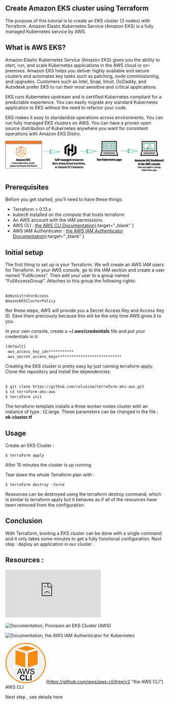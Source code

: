 ## Create Amazon EKS cluster using Terraform

The purpose of this tutorial is to create an EKS cluster (3 nodes) with Terraform. Amazon Elastic Kubernetes Service (Amazon EKS) is a fully managed Kubernetes service by AWS.

## What is AWS EKS?

Amazon Elastic Kubernetes Service (Amazon EKS) gives you the ability to start, run, and scale Kubernetes applications in the AWS cloud or on-premises. Amazon EKS helps you deliver highly available and secure clusters and automates key tasks such as patching, node commissioning, and upgrades. Customers such as Intel, Snap, Intuit, GoDaddy, and Autodesk prefer EKS to run their most sensitive and critical applications.

EKS runs Kubernetes upstream and is certified Kubernetes compliant for a predictable experience. You can easily migrate any standard Kubernetes application to EKS without the need to refactor your code.

EKS makes it easy to standardize operations across environments. You can run fully managed EKS clusters on AWS. You can have a proven open source distribution of Kubernetes anywhere you want for consistent operations with Amazon EKS Distro.

![AWS EKS, AWS EKS infra](/images/aws-eks.png)


## Prerequisites

Before you get started, you’ll need to have these things:
* Terraform > 0.13.x
* kubectl installed on the compute that hosts terraform
* An AWS account with the IAM permissions
* AWS CLI : [the AWS CLI Documentation](https://github.com/aws/aws-cli/tree/v2){:target="_blank" }
* AWS IAM Authenticator : [the AWS IAM Authenticator Documentation](https://docs.aws.amazon.com/eks/latest/userguide/install-aws-iam-authenticator.html){:target="_blank" }


## Initial setup

The first thing to set up is your Terraform. We will create an AWS IAM users for Terraform.
In your AWS console, go to the IAM section and create a user named “FullAccess”. Then add your user to a group named “FullAccessGroup”. Attaches to this group the following rights:

```

AdministratorAccess
AmazonEKSClusterPolicy

```
fter these steps, AWS will provide you a Secret Access Key and Access Key ID. Save them preciously because this will be the only time AWS gives it to you.

In your own console, create a **~/.aws/credentials** file and put your credentials in it:
```
[default]
 aws_access_key_id=***********
 aws_secret_access_key=****************************

```

Creating the EKS cluster is pretty easy by just running terraform apply.
Clone the repository and install the dependencies:

```

$ git clone https://github.com/colussim/terraform-aks-aws.git
$ cd terraform-aks-aws
$ terraform init

```

The terraform template installs a three worker nodes cluster with an instance of type : t2.large.
These parameters can be changed in the file :  **ek-cluster.tf**

## Usage

Create an EKS Cluster :

```
$ terraform apply
```

After 15 minutes the cluster is up running

Tear down the whole Terraform plan with :

```
$ terraform destroy -force
```

Resources can be destroyed using the terraform destroy command, which is similar to terraform apply but it behaves as if all of the resources have been removed from the configuration.

## Conclusion

With Terraform, booting a EKS cluster can be done with a single command and it only takes some minutes to get a fully functional configuration.
Next step : deploy an application in our cluster .

## Resources :

![Documentation, the Terraform Documentation](https://www.terraform.io/docs/index.html "the Terraform Documentation")

![Documentation, Provision an EKS Cluster (AWS)](https://learn.hashicorp.com/tutorials/terraform/eks "Provision an EKS Cluster")

![Documentation, the AWS IAM Authenticator for Kubernetes](https://github.com/kubernetes-sigs/aws-iam-authenticator "the AWS IAM Authenticator for Kubernetes")

![Documentation, the AWS CLI](/images/awscli.png)(https://github.com/aws/aws-cli/tree/v2 "the AWS CLI") AWS CLI


Next step , see details here

